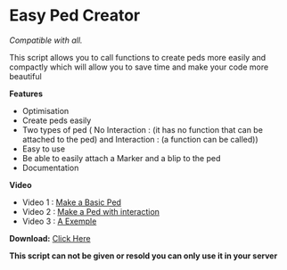 # Easy Ped Creator
*Compatible with all.*

This script allows you to call functions to create peds more easily and compactly
which will allow you to save time and make your code more beautiful

**Features**

- Optimisation
- Create peds easily
- Two types of ped ( No Interaction : (it has no function that can be attached to the ped) and Interaction : (a function can be called))
- Easy to use
- Be able to easily attach a Marker and a blip to the ped
- Documentation

**Video**

- Video 1 : [Make a Basic Ped](https://streamable.com/nyjhlm)
- Video 2 : [Make a Ped with interaction](https://streamable.com/cma31e)
- Video 3 : [A Exemple](https://streamable.com/esnfjr)

**Download:** [Click Here](https://www.blackout-store.xyz/package/4499644)

**This script can not be given or resold you can only use it in your
server**

